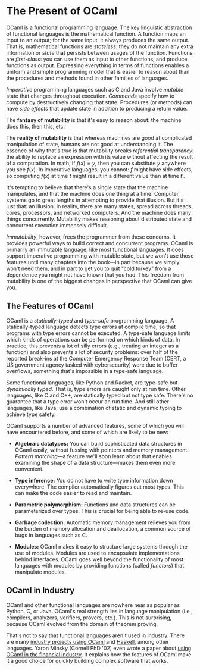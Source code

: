 # The Present of OCaml

OCaml is a functional programming language. The key linguistic abstraction of
functional languages is the mathematical function. A function maps an input to
an output; for the same input, it always produces the same output. That is,
mathematical functions are *stateless*: they do not maintain any extra
information or *state* that persists between usages of the function. Functions
are *first-class*: you can use them as input to other functions, and produce
functions as output. Expressing everything in terms of functions enables a
uniform and simple programming model that is easier to reason about than the
procedures and methods found in other families of languages.

*Imperative* programming languages such as C and Java involve *mutable* state
that changes throughout execution. *Commands* specify how to compute by
destructively changing that state. Procedures (or methods) can have *side
effects* that update state in addition to producing a return value.

The **fantasy of mutability** is that it's easy to reason about: the machine
does this, then this, etc.

The **reality of mutability** is that whereas machines are good at complicated
manipulation of state, humans are not good at understanding it. The essence of
why that's true is that mutability breaks *referential transparency*: the
ability to replace an expression with its value without affecting the result of
a computation. In math, if $f(x)=y$, then you can substitute $y$ anywhere
you see $f(x)$. In imperative languages, you cannot: $f$ might have side
effects, so computing $f(x)$ at time $t$ might result in a different value
than at time $t'$.

It's tempting to believe that there's a single state that the machine
manipulates, and that the machine does one thing at a time. Computer systems go
to great lengths in attempting to provide that illusion. But it's just that: an
illusion. In reality, there are many states, spread across threads, cores,
processors, and networked computers. And the machine does many things
concurrently. Mutability makes reasoning about distributed state and concurrent
execution immensely difficult.

*Immutability*, however, frees the programmer from these concerns. It provides
powerful ways to build correct and concurrent programs. OCaml is primarily an
immutable language, like most functional languages. It does support imperative
programming with mutable state, but we won't use those features until many
chapters into the book&mdash;in part because we simply won't need them, and in
part to get you to quit "cold turkey" from a dependence you might not have known
that you had. This freedom from mutability is one of the biggest changes in
perspective that OCaml can give you.

## The Features of OCaml

OCaml is a *statically-typed* and *type-safe* programming language. A
statically-typed language detects type errors at compile time, so that programs
with type errors cannot be executed. A type-safe language limits which kinds of
operations can be performed on which kinds of data. In practice, this prevents a
lot of silly errors (e.g., treating an integer as a function) and also prevents
a lot of security problems: over half of the reported break-ins at the Computer
Emergency Response Team (CERT, a US government agency tasked with cybersecurity)
were due to buffer overflows, something that's impossible in a type-safe
language.

Some functional languages, like Python and Racket, are type-safe but
*dynamically typed*. That is, type errors are caught only at run time. Other
languages, like C and C++, are statically typed but not type safe. There's no
guarantee that a type error won't occur an run time. And still other languages,
like Java, use a combination of static and dynamic typing to achieve type
safety.

OCaml supports a number of advanced features, some of which you will have
encountered before, and some of which are likely to be new:

-   **Algebraic datatypes:** You can build sophisticated data structures in
    OCaml easily, without fussing with pointers and memory management. *Pattern
    matching*&mdash;a feature we'll soon learn about that enables examining the shape
    of a data structure&mdash;makes them even more convenient.

-   **Type inference:** You do not have to write type information down
    everywhere. The compiler automatically figures out most types. This can make
    the code easier to read and maintain.

-   **Parametric polymorphism:** Functions and data structures can be
    parameterized over types. This is crucial for being able to re-use code.

-   **Garbage collection:** Automatic memory management relieves you from the
    burden of memory allocation and deallocation, a common source of bugs in
    languages such as C.

-   **Modules:** OCaml makes it easy to structure large systems through the use
    of modules. Modules are used to encapsulate implementations behind
    interfaces. OCaml goes well beyond the functionality of most languages with
    modules by providing functions (called *functors*) that manipulate modules.

## OCaml in Industry

OCaml and other functional languages are nowhere near as popular as Python, C,
or Java. OCaml's real strength lies in language manipulation (i.e., compilers,
analyzers, verifiers, provers, etc.). This is not surprising, because OCaml
evolved from the domain of theorem proving.

That's not to say that functional languages aren't used in industry. There are
many [industry projects using OCaml][ocaml-industry] and
[Haskell][haskell-industry], among other languages. Yaron Minsky (Cornell PhD
'02) even wrote a paper about [using OCaml in the financial industry][minsky].
It explains how the features of OCaml make it a good choice for quickly building
complex software that works.

[minsky]: http://dx.doi.org/10.1017/S095679680800676X
[ocaml-industry]: https://ocaml.org/learn/companies.html
[haskell-industry]: https://wiki.haskell.org/Haskell_in_industry
